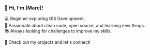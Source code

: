### 👋 Hi, I'm [Marc]!  

💻 Beginner exploring GIS Development.  
🚀 Passionate about clean code, open source, and learning new things.  
📚 Always looking for challenges to improve my skills.  

🔗 Check out my projects and let's connect!
